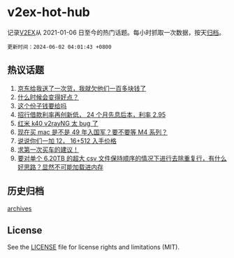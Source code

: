 # v2ex-hot-hub

 记录[V2EX](https://www.v2ex.com/)从 2021-01-06 日至今的热门话题。每小时抓取一次数据，按天[归档](archives)。

`更新时间：2024-06-02 04:01:43 +0800`

## 热议话题

1. [京东给我送了一次货，我就欠他们一百多块钱了](https://www.v2ex.com/t/1045892)
1. [什么时候会变得好点？](https://www.v2ex.com/t/1045973)
1. [这个份子钱要给吗](https://www.v2ex.com/t/1045903)
1. [招行借款利率再创新低， 24 个月先息后本，利率 2.95](https://www.v2ex.com/t/1045867)
1. [红米 k40 v2rayNG 太 bug 了](https://www.v2ex.com/t/1045873)
1. [现在买 mac 是不是 49 年入国军？要不要等 M4 系列？](https://www.v2ex.com/t/1045919)
1. [说说你们一加 12， 16+512 入手价格](https://www.v2ex.com/t/1045872)
1. [求第一次买车的建议！](https://www.v2ex.com/t/1045916)
1. [要对单个 6.20TB 的超大 csv 文件保持顺序的情况下进行去除重复行，有什么好思路？显然不可能加载进内存](https://www.v2ex.com/t/1046023)

## 历史归档

[archives](archives)

## License

See the [LICENSE](LICENSE) file for license rights and limitations (MIT).
